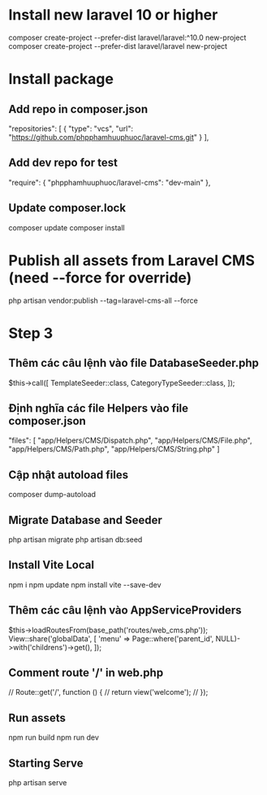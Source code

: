 # Install new laravel 10 or higher
composer create-project --prefer-dist laravel/laravel:^10.0 new-project
composer create-project --prefer-dist laravel/laravel new-project
# Install package
## Add repo in composer.json
"repositories": [
    {
        "type": "vcs",
        "url": "https://github.com/phpphamhuuphuoc/laravel-cms.git"
    }
],
## Add dev repo for test
"require": {
    "phpphamhuuphuoc/laravel-cms": "dev-main"
},
## Update composer.lock
composer update
composer install
# Publish all assets from Laravel CMS (need --force for override)
php artisan vendor:publish --tag=laravel-cms-all --force
# Step 3
## Thêm các câu lệnh vào file DatabaseSeeder.php
$this->call([
    TemplateSeeder::class,
    CategoryTypeSeeder::class,
]);


## Định nghĩa các file Helpers vào file composer.json
"files": [
    "app/Helpers/CMS/Dispatch.php",
    "app/Helpers/CMS/File.php",
    "app/Helpers/CMS/Path.php",
    "app/Helpers/CMS/String.php"
]

## Cập nhật autoload files
composer dump-autoload

## Migrate Database and Seeder
php artisan migrate
php artisan db:seed

## Install Vite Local
npm i 
npm update
npm install vite --save-dev

## Thêm các câu lệnh vào AppServiceProviders
$this->loadRoutesFrom(base_path('routes/web_cms.php'));
View::share('globalData', [
    'menu' => Page::where('parent_id', NULL)->with('childrens')->get(),
]);

## Comment route '/' in web.php
// Route::get('/', function () {
//     return view('welcome');
// });

## Run assets
npm run build
npm run dev

## Starting Serve
php artisan serve